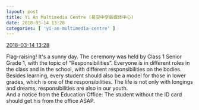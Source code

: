 ```yaml
---
layout: post
title: Yi An Multimedia Centre (易安中学新媒体中心)
date: 2018-03-14 13:28
categories: [ 'yi-an-multimedia-centre' ]
---
```


<div class="weibo-info">
  <a href="https://weibo.com/6196825252/G7kk7pJKL">2018-03-14 13:28</a>
</div>

Flag-raising! It's a sunny day. The ceremony was held by Class 1 Senior Grade 1, with the topic of “Responsibilities”. Everyone is in different roles in the class and in the school, with different responsibilities on the bodies. Besides learning, every student should also be a model for those in lower grades, which is one of the responsibilities. The life is not only with longings and dreams, responsibilities are also in our youth.  
And a notice from the Education Office: The student without the ID card should get his from the office ASAP.
